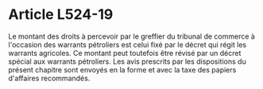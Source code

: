 # Article L524-19

Le montant des droits à percevoir par le greffier du tribunal de commerce à l'occasion des warrants pétroliers est celui fixé par le décret qui régit les warrants agricoles. Ce montant peut toutefois être révisé par un décret spécial aux warrants pétroliers.   Les avis prescrits par les dispositions du présent chapitre sont envoyés en la forme et avec la taxe des papiers d'affaires recommandés.